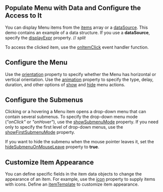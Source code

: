 ## Populate Menu with Data and Configure the Access to It

You can display Menu items from the [items](/Documentation/ApiReference/UI_Components/dxMenu/Configuration/items/) array or a [dataSource](/Documentation/ApiReference/UI_Components/dxMenu/Configuration/#dataSource). This demo contains an example of a data structure. If you use a **dataSource**, specify the [displayExpr](/Documentation/ApiReference/UI_Components/dxMenu/Configuration/#displayExpr) property.
// _split_

To access the clicked item, use the [onItemClick](/Documentation/ApiReference/UI_Components/dxMenu/Configuration/#onItemClick) event handler function.

## Configure the Menu

Use the [orientation](/Documentation/ApiReference/UI_Components/dxMenu/Configuration/#orientation) property to specify whether the Menu has horizontal or vertical orientation. Use the [animation](/Documentation/ApiReference/UI_Components/dxMenu/Configuration/animation/) property to specify the type, delay, duration, and other options of [show](/Documentation/ApiReference/UI_Components/dxMenu/Configuration/animation/#show) and [hide](/Documentation/ApiReference/UI_Components/dxMenu/Configuration/animation/#hide) menu actions.

## Configure the Submenus

Clicking or a hovering a Menu item opens a drop-down menu that can contain several submenus. To specify the drop-down menu mode (*"onClick"* or *"onHover"*), use the [showSubmenuMode](/Documentation/ApiReference/UI_Components/dxMenu/Configuration/showSubmenuMode/) property. If you need only to specify the first level of drop-down menus, use the [showFirstSubmenuMode](/Documentation/ApiReference/UI_Components/dxMenu/Configuration/showFirstSubmenuMode/) property.

If you want to hide the submenu when the mouse pointer leaves it, set the [hideSubmenuOnMouseLeave](/Documentation/ApiReference/UI_Components/dxMenu/Configuration/#hideSubmenuOnMouseLeave) property to **true**.

## Customize Item Appearance

You can define specific fields in the item data objects to change the appearance of an item. For example, use the [icon](/Documentation/ApiReference/UI_Components/dxMenu/Configuration/items/#icon) property to supply items with icons. Define an [itemTemplate](/Documentation/ApiReference/UI_Components/dxMenu/Configuration/#itemTemplate) to customize item appearance.

